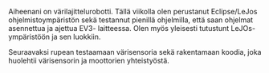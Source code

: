 Aiheenani on värilajittelurobotti. Tällä viikolla olen perustanut Eclipse/LeJos ohjelmistoympäristön 
sekä testannut pienillä ohjelmilla, että saan ohjelmat asennettua ja ajettua EV3- laitteessa. Olen myös yleisesti tutustunt 
LeJOs- ympäristöön ja sen luokkiin.

Seuraavaksi rupean testaamaan värisensoria sekä rakentamaan koodia, joka huolehtii värisensorin ja moottorien yhteistyöstä.
